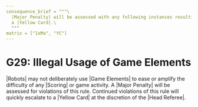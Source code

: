 ```yaml
---
consequence_brief = """\
  |Major Penalty| will be assessed with any following instances resulting in \
  a |Yellow Card|.\
  """
matrix = ["1xMa", "YC"]
---
```


# G29: Illegal Usage of Game Elements

|Robots| may not deliberately use |Game Elements| to ease or amplify the
difficulty of any |Scoring| or game activity. A |Major Penalty| will be assessed
for violations of this rule. Continued violations of this rule will quickly
escalate to a |Yellow Card| at the discretion of the |Head Referee|.
